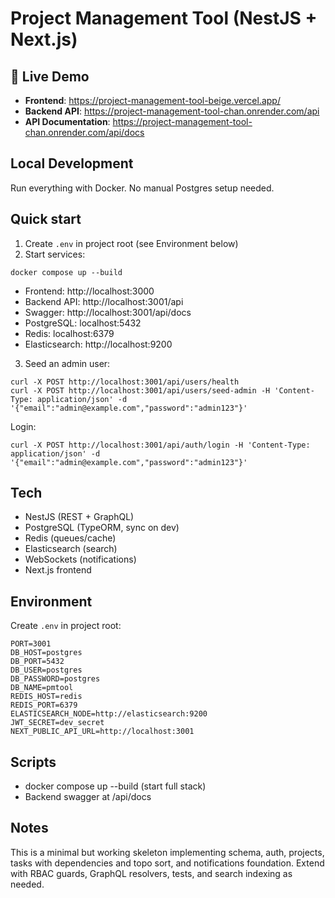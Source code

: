 # Project Management Tool (NestJS + Next.js)

## 🚀 Live Demo

- **Frontend**: https://project-management-tool-beige.vercel.app/
- **Backend API**: https://project-management-tool-chan.onrender.com/api
- **API Documentation**: https://project-management-tool-chan.onrender.com/api/docs

## Local Development

Run everything with Docker. No manual Postgres setup needed.

## Quick start

1. Create `.env` in project root (see Environment below)
2. Start services:

```
docker compose up --build
```

- Frontend: http://localhost:3000
- Backend API: http://localhost:3001/api
- Swagger: http://localhost:3001/api/docs
- PostgreSQL: localhost:5432
- Redis: localhost:6379
- Elasticsearch: http://localhost:9200

3. Seed an admin user:

```
curl -X POST http://localhost:3001/api/users/health
curl -X POST http://localhost:3001/api/users/seed-admin -H 'Content-Type: application/json' -d '{"email":"admin@example.com","password":"admin123"}'
```

Login:

```
curl -X POST http://localhost:3001/api/auth/login -H 'Content-Type: application/json' -d '{"email":"admin@example.com","password":"admin123"}'
```

## Tech
- NestJS (REST + GraphQL)
- PostgreSQL (TypeORM, sync on dev)
- Redis (queues/cache)
- Elasticsearch (search)
- WebSockets (notifications)
- Next.js frontend

## Environment

Create `.env` in project root:

```
PORT=3001
DB_HOST=postgres
DB_PORT=5432
DB_USER=postgres
DB_PASSWORD=postgres
DB_NAME=pmtool
REDIS_HOST=redis
REDIS_PORT=6379
ELASTICSEARCH_NODE=http://elasticsearch:9200
JWT_SECRET=dev_secret
NEXT_PUBLIC_API_URL=http://localhost:3001
```

## Scripts

- docker compose up --build (start full stack)
- Backend swagger at /api/docs

## Notes

This is a minimal but working skeleton implementing schema, auth, projects, tasks with dependencies and topo sort, and notifications foundation. Extend with RBAC guards, GraphQL resolvers, tests, and search indexing as needed.


